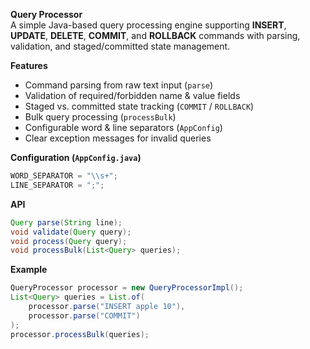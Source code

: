 **Query Processor**  
A simple Java-based query processing engine supporting **INSERT**, **UPDATE**, **DELETE**, **COMMIT**, and **ROLLBACK** commands with parsing, validation, and staged/committed state management.

**Features**

* Command parsing from raw text input (`parse`)
* Validation of required/forbidden name & value fields
* Staged vs. committed state tracking (`COMMIT` / `ROLLBACK`)
* Bulk query processing (`processBulk`)
* Configurable word & line separators (`AppConfig`)
* Clear exception messages for invalid queries

**Configuration (`AppConfig.java`)**

```java
WORD_SEPARATOR = "\\s+";
LINE_SEPARATOR = ";";
```

**API**

```java
Query parse(String line);
void validate(Query query);
void process(Query query);
void processBulk(List<Query> queries);
```

**Example**

```java
QueryProcessor processor = new QueryProcessorImpl();
List<Query> queries = List.of(
    processor.parse("INSERT apple 10"),
    processor.parse("COMMIT")
);
processor.processBulk(queries);
```
